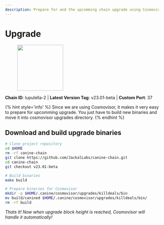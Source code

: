 ```yaml
---
description: Prepare for and the upcomming chain upgrade using Cosmovisor.
---
```


# Upgrade

<figure><img src="https://raw.githubusercontent.com/kj89/testnet_manuals/main/pingpub/logos/jackal.png" width="150" alt=""><figcaption></figcaption></figure>

**Chain ID**: lupulella-2 | **Latest Version Tag**: v23.01-beta | **Custom Port**: 37

{% hint style='info' %}
Since we are using Cosmovisor, it makes it very easy to prepare for upcomming upgrade.
You just have to build new binaries and move it into cosmovisor upgrades directory.
{% endhint %}

## Download and build upgrade binaries

```bash
# Clone project repository
cd $HOME
rm -rf canine-chain
git clone https://github.com/JackalLabs/canine-chain.git
cd canine-chain
git checkout v23.01-beta

# Build binaries
make build

# Prepare binaries for Cosmovisor
mkdir -p $HOME/.canine/cosmovisor/upgrades/killdeals/bin
mv build/canined $HOME/.canine/cosmovisor/upgrades/killdeals/bin/
rm -rf build
```

*Thats it! Now when upgrade block height is reached, Cosmovisor will handle it automatically!*
